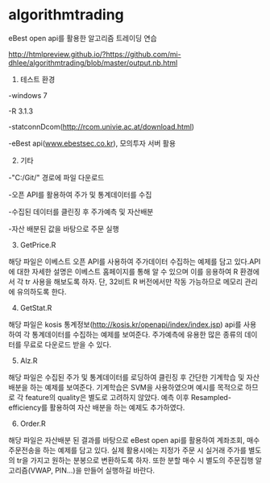 # algorithmtrading

eBest open api를 활용한 알고리즘 트레이딩 연습

http://htmlpreview.github.io/?https://github.com/mi-dhlee/algorithmtrading/blob/master/output.nb.html


1. 테스트 환경 

-windows 7 

-R 3.1.3 

-statconnDcom(http://rcom.univie.ac.at/download.html) 

-eBest api(www.ebestsec.co.kr), 모의투자 서버 활용




2. 기타 

-"C:/Git/" 경로에 파일 다운로드 

-오픈 API를 활용하여 주가 및 통계데이터를 수집 

-수집된 데이터를 클린징 후 주가예측 및 자산배분 

-자산 배분된 값을 바탕으로 주문 실행 




3. GetPrice.R

해당 파일은 이베스트 오픈 API를 사용하여 주가데이터 수집하는 예제를 담고 있다.API에 대한 자세한 설명은 이베스트 홈페이지를 통해 알 수 있으며 이를 응용하여 R 환경에서 각 tr 사용을 해보도록 하자. 단, 32비트 R 버전에서만 작동 가능하므로 메모리 관리에 유의하도록 한다.



4. GetStat.R 

해당 파일은 kosis 통계정보(http://kosis.kr/openapi/index/index.jsp) api를 사용하여 각 통계데이터를 수집하는 예제를 보여준다. 주가예측에 유용한 많은 종류의 데이터를 무료로 다운로드 받을 수 있다.



5. Alz.R 

해당 파일은 수집된 주가 및 통계데이터를 로딩하여 클린징 후 간단한 기계학습 및 자산배분을 하는 예제를 보여준다. 기계학습은 SVM을 사용하였으며 예시를 목적으로 하므로 각 feature의 quality은 별도로 고려하지 않았다. 예측 이후 Resampled-efficiency를 활용하여 자산 배분을 하는 예제도 추가하였다.



6. Order.R 

해당 파일은 자산배분 된 결과를 바탕으로 eBest open api를 활용하여 계좌조회, 매수 주문전송을 하는 예제를 담고 있다. 실제 활용시에는 지정가 주문 시 실거래 주가를 별도의 tr을 가지고 원하는 분봉으로 변환하도록 하자. 또한 분할 매수 시 별도의 주문집행 알고리즘(VWAP, PIN...)을 만들어 실행하길 바란다.
